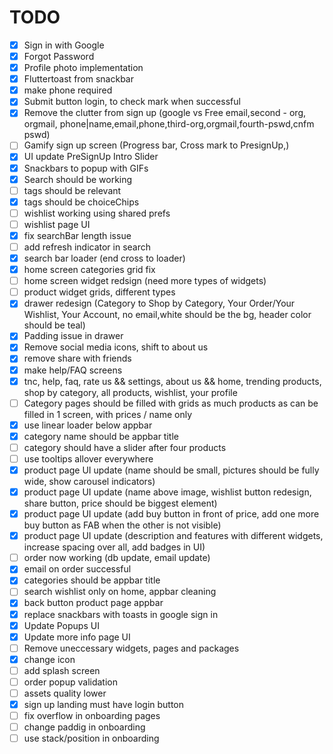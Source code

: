# TODO
- [x] Sign in with Google
- [x] Forgot Password
- [x] Profile photo implementation
- [x] Fluttertoast from snackbar
- [x] make phone required
- [x] Submit button login, to check mark when successful
- [x] Remove the clutter from sign up (google vs Free email,second - org, orgmail, phone|name,email,phone,third-org,orgmail,fourth-pswd,cnfm pswd)
- [ ] Gamify sign up screen (Progress bar, Cross mark to PresignUp,)
- [x] UI update PreSignUp Intro Slider
- [x] Snackbars to popup with GIFs
- [x] Search should be working
- [ ] tags should be relevant
- [x] tags should be choiceChips
- [ ] wishlist working using shared prefs
- [ ] wishlist page UI
- [x] fix searchBar length issue
- [ ] add refresh indicator in search
- [x] search bar loader (end cross to loader)
- [x] home screen categories grid fix
- [ ] home screen widget redsign (need more types of widgets)
- [ ] product widget grids, different types
- [x] drawer redesign (Category to Shop by Category, Your Order/Your Wishlist, Your Account, no email,white should be the bg, header color should be teal)
- [x] Padding issue in drawer
- [x] Remove social media icons, shift to about us
- [x] remove share with friends
- [x] make help/FAQ screens
- [x] tnc, help, faq, rate us && settings, about us && home, trending products, shop by category, all products, wishlist, your profile
- [ ] Category pages should be filled with grids as much products as can be filled in 1 screen, with prices / name only
- [x] use linear loader below appbar
- [x] category name should be appbar title
- [ ] category should have a slider after four products
- [ ] use tooltips allover everywhere
- [x] product page UI update (name should be small, pictures should be fully wide, show carousel indicators)
- [x] product page UI update (name above image, wishlist button redesign, share button, price should be biggest element)
- [x] product page UI update (add buy button in front of price, add one more buy button as FAB when the other is not visible)
- [x] product page UI update (description and features with different widgets, increase spacing over all, add badges in UI)
- [ ] order now working (db update, email update)
- [x] email on order successful
- [x] categories should be appbar title
- [ ] search wishlist only on home, appbar cleaning
- [x] back button product page appbar
- [x] replace snackbars with toasts in google sign in
- [x] Update Popups UI
- [x] Update more info page UI
- [ ] Remove uneccessary widgets, pages and packages
- [x] change icon
- [ ] add splash screen
- [ ] order popup validation
- [ ] assets quality lower
- [x] sign up landing must have login button
- [ ] fix overflow in onboarding pages
- [ ] change paddig in onboarding
- [ ] use stack/position in onboarding